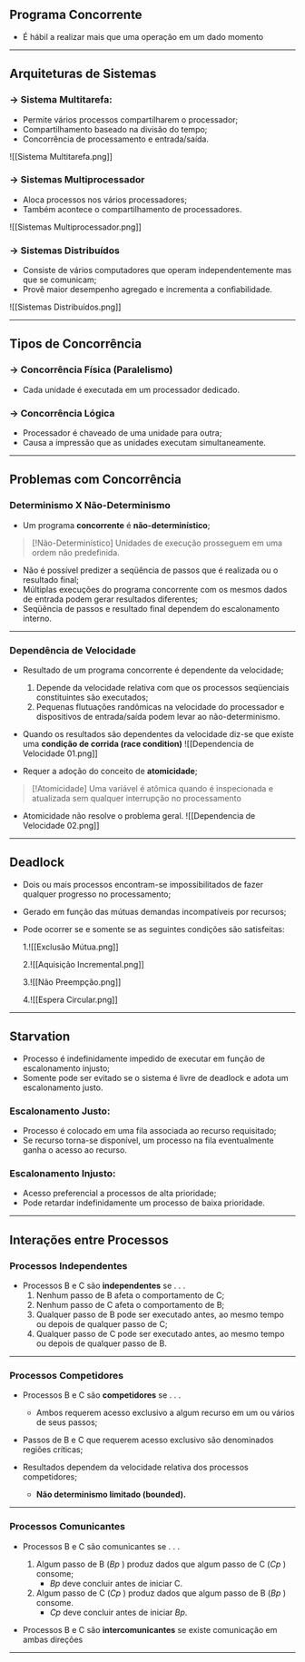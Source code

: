## Programa Concorrente
- É hábil a realizar mais que uma operação em um dado momento
---

## Arquiteturas de Sistemas

### -> Sistema Multitarefa:
- Permite vários processos compartilharem o processador;
- Compartilhamento baseado na divisão do tempo;
- Concorrência de processamento e entrada/saída.

![[Sistema Multitarefa.png]]

### -> Sistemas Multiprocessador 
- Aloca processos nos vários processadores;
- Também acontece o compartilhamento de processadores.

![[Sistemas Multiprocessador.png]]

### -> Sistemas Distribuídos
- Consiste de vários computadores que operam independentemente mas que se comunicam;
- Provê maior desempenho agregado e incrementa a confiabilidade.

![[Sistemas Distribuídos.png]]

---
## Tipos de Concorrência 

### -> Concorrência Física (Paralelismo)
- Cada unidade é executada em um processador dedicado.

### -> Concorrência Lógica
- Processador é chaveado de uma unidade para outra;
- Causa a impressão que as unidades executam simultaneamente.
---

## Problemas com Concorrência

### Determinismo X Não-Determinismo

- Um programa **concorrente** é **não-determinístico**;

> [!Não-Determinístico]
> Unidades de execução prosseguem em uma ordem não predefinida.

- Não é possível predizer a seqüência de passos que é realizada ou o resultado final;
- Múltiplas execuções do programa concorrente com os mesmos dados de entrada podem gerar resultados diferentes;
- Seqüência de passos e resultado final dependem do escalonamento interno.
---

### Dependência de Velocidade

- Resultado de um programa concorrente é dependente da velocidade;
	1. Depende da velocidade relativa com que os processos seqüenciais constituintes são executados;
	2. Pequenas flutuações randômicas na velocidade do processador e dispositivos de entrada/saída podem levar ao não-determinismo.
- Quando os resultados são dependentes da velocidade diz-se que existe uma **condição de corrida (race condition)**
![[Dependencia de Velocidade 01.png]]

- Requer a adoção do conceito de **atomicidade**;

> [!Atomicidade]
> Uma variável é atômica quando é inspecionada e atualizada sem qualquer interrupção no processamento

- Atomicidade não resolve o problema geral.
![[Dependencia de Velocidade 02.png]]

---

## Deadlock

- Dois ou mais processos encontram-se impossibilitados de fazer qualquer progresso no processamento;
- Gerado em função das mútuas demandas incompatíveis por recursos;
- Pode ocorrer se e somente se as seguintes condições são satisfeitas:

	1.![[Exclusão Mútua.png]]
	
	2.![[Aquisição Incremental.png]] 
	
	3.![[Não Preempção.png]] 
	
	4.![[Espera Circular.png]]
---

## Starvation

- Processo é indefinidamente impedido de executar em função de escalonamento injusto;
- Somente pode ser evitado se o sistema é livre de deadlock e adota um escalonamento justo.

### Escalonamento Justo:
- Processo é colocado em uma fila associada ao recurso requisitado;
- Se recurso torna-se disponível, um processo na fila eventualmente ganha o acesso ao recurso.

### Escalonamento Injusto:
- Acesso preferencial a processos de alta prioridade;
- Pode retardar indefinidamente um processo de baixa prioridade.
---

## Interações entre Processos

### Processos Independentes

- Processos B e C são **independentes** se . . .
	1. Nenhum passo de B afeta o comportamento de C;
	2. Nenhum passo de C afeta o comportamento de B;
	3. Qualquer passo de B pode ser executado antes, ao mesmo tempo ou depois de qualquer passo de C;
	4. Qualquer passo de C pode ser executado antes, ao mesmo tempo ou depois de qualquer passo de B.
---
### Processos Competidores

- Processos B e C são **competidores** se . . .
	- Ambos requerem acesso exclusivo a algum recurso em um ou vários de seus passos;

- Passos de B e C que requerem acesso exclusivo são denominados regiões críticas;
- Resultados dependem da velocidade relativa dos processos competidores;
	- **Não determinismo limitado (bounded).**
---

### Processos Comunicantes

- Processos B e C são comunicantes se . . .
	1. Algum passo de B (*Bp* ) produz dados que algum passo de C (*Cp* ) consome;
		- *Bp* deve concluir antes de iniciar C.
	2. Algum passo de C (*Cp* ) produz dados que algum passo de B (*Bp* ) consome.
		- *Cp* deve concluir antes de iniciar *Bp*.

- Processos B e C são **intercomunicantes** se existe comunicação em ambas direções
--- 
